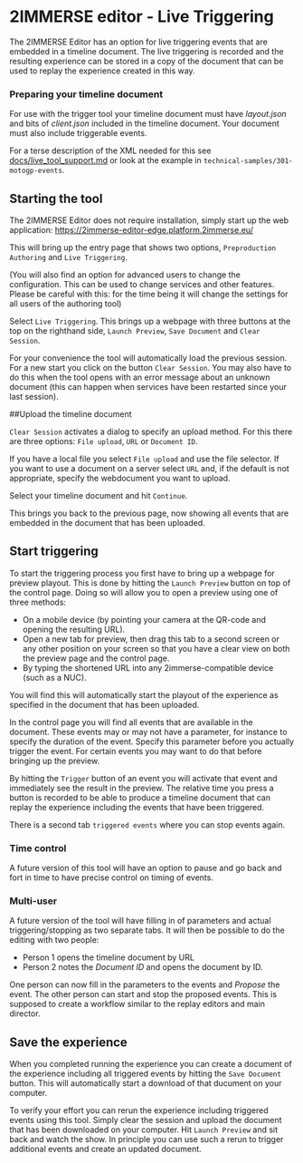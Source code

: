 # 2IMMERSE editor - Live Triggering

The 2IMMERSE Editor has an option for live triggering events that are embedded in a timeline document. The live triggering is recorded and the resulting experience can be stored in a copy of the document that can be used to replay the experience created in this way.

### Preparing your timeline document

For use with the trigger tool your timeline document must have _layout.json_ and bits of _client.json_ included in the timeline document. Your document must also include triggerable events.

For a terse description of the XML needed for this see [docs/live\_tool\_support.md](docs/live_tool_support.md) or look at the example in `technical-samples/301-motogp-events`.

## Starting the tool

The 2IMMERSE Editor does not require installation, simply start up the web application:
<https://2immerse-editor-edge.platform.2immerse.eu/>

This will bring up the entry page that shows two options, `Preproduction Authoring` and `Live Triggering`.

(You will also find an option for advanced users to change the configuration. This can be used to change services and other features. Please be careful with this: for the time being it will change the settings for all users of the authoring tool)

Select `Live Triggering`.
This brings up a webpage with three buttons at the top on the righthand side, `Launch Preview`, `Save Document` and `Clear Session`.

For your convenience the tool will automatically load the previous session. For a new start you click on the button `Clear Session`.  You may also have to do this when the tool opens with an error message about an unknown document (this can happen when services have been restarted since your last session).

##Upload the timeline document

`Clear Session` activates a dialog to specify an upload method. For this there are three options: `File upload`, `URL` or `Document ID`.

If you have a local file you select `File upload` and use the file selector. If you want to use a document on a server select `URL` and, if the default is not appropriate, specify the webdocument you want to upload.

Select your timeline document and hit `Continue`.

This brings you back to the previous page, now showing all events that are embedded in the document that has been uploaded.

## Start triggering

To start the triggering process you first have to bring up a webpage for preview playout. This is done by hitting the `Launch Preview` button on top of the control page. Doing so will allow you to open a preview using one of three methods:

- On a mobile device (by pointing your camera at the QR-code and opening the resulting URL).
- Open a new tab for preview, then drag this tab to a second screen or any other position on your screen so that you have a clear view on both the preview page and the control page.
- By typing the shortened URL into any 2immerse-compatible device (such as a NUC).

You will find this will automatically start the playout of the experience as specified in the document that has been uploaded.

In the control page you will find all events that are available in the document. These events may or may not have a parameter, for instance to specify the duration of the event. Specify this parameter before you actually trigger the event. For certain events you may want to do that before bringing up the preview.

By hitting the `Trigger` button of an event you will activate that event and immediately see the result in the preview. The relative time you press a button is recorded to be able to produce a timeline document that can replay the experience including the events that have been triggered.

There is a second tab `triggered events` where you can stop events again.

### Time control

A future version of this tool will have an option to pause and go back and fort in time to have precise control on timing of events.

### Multi-user

A future version of the tool will have filling in of parameters and actual triggering/stopping as two separate tabs. It will then be possible to do the editing with two people:

- Person 1 opens the timeline document by URL
- Person 2 notes the _Document ID_ and opens the document by ID.

One person can now fill in the parameters to the events and _Propose_ the event. The other person can start and stop the proposed events. This is supposed to create a workflow similar to the replay editors and main director.

## Save the experience

When you completed running the experience you can create a document of the experience including all triggered events by hitting the `Save Document` button. This will automatically start a download of that ducument on your computer.

To verify your effort you can rerun the experience including triggered events using this tool. Simply clear the session and upload the document that has been downloaded on your computer. Hit `Launch Preview` and sit back and watch the show. In principle you can use such a rerun to trigger additional events and create an updated document.

